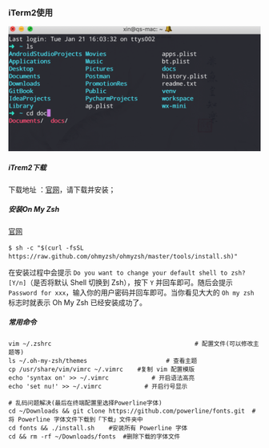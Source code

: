 ### iTerm2使用

![iterm](images/iterm.png)

##### iTrem2下载

下载地址 ：[官网](https://www.iterm2.com/)，请下载并安装；

##### 安装On My Zsh

[官网](https://ohmyz.sh/)

`$ sh -c "$(curl -fsSL https://raw.github.com/ohmyzsh/ohmyzsh/master/tools/install.sh)"`

在安装过程中会提示 `Do you want to change your default shell to zsh? [Y/n]`（是否将默认 Shell 切换到 Zsh），按下 `Y` 并回车即可。随后会提示 `Password for xxx`，输入你的用户密码并回车即可。当你看见大大的 `Oh my zsh` 标志时就表示 Oh My Zsh 已经安装成功了。

##### 常用命令

```shell
vim ~/.zshrc     									# 配置文件(可以修改主题等)
ls ~/.oh-my-zsh/themes						# 查看主题
cp /usr/share/vim/vimrc ~/.vimrc	#复制 vim 配置模版
echo 'syntax on' >> ~/.vimrc			# 开启语法高亮
echo 'set nu!' >> ~/.vimrc			  # 开启行号显示

# 乱码问题解决(最后在终端配置里选择Powerline字体)
cd ~/Downloads && git clone https://github.com/powerline/fonts.git	#将 Powerline 字体文件下载到「下载」文件夹中
cd fonts && ./install.sh	#安装所有 Powerline 字体
cd && rm -rf ~/Downloads/fonts	#删除下载的字体文件
```

